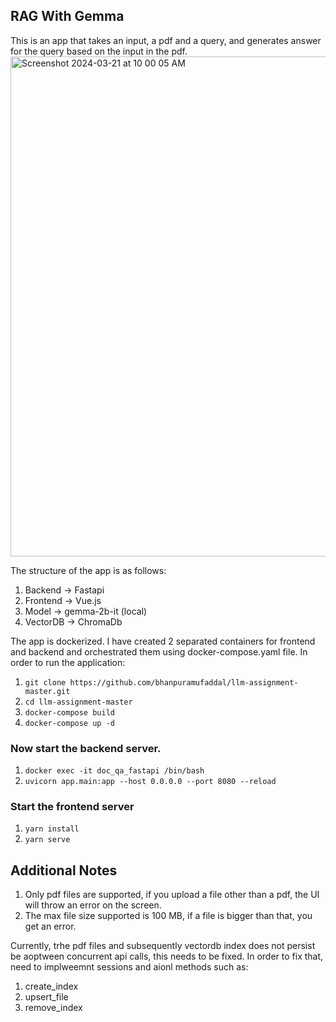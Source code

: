 ## RAG With Gemma

This is an app that takes an input, a pdf and a query, and generates answer for the query based on the input in the pdf.
<img width="800" alt="Screenshot 2024-03-21 at 10 00 05 AM" src="https://github.com/bhanpuramufaddal/llm-assignment-master/assets/46320499/dca3248f-5042-4da0-9832-333f896982af">

The structure of the app is as follows:
1. Backend -> Fastapi
2. Frontend -> Vue.js
3. Model -> gemma-2b-it (local)
4. VectorDB -> ChromaDb   

The app is dockerized. I have created 2 separated containers for frontend and backend and orchestrated them using docker-compose.yaml file. 
In order to run the application:
1. `git clone https://github.com/bhanpuramufaddal/llm-assignment-master.git`
2. `cd llm-assignment-master`
3. `docker-compose build`
4. `docker-compose up -d`

### Now start the backend server.
1. `docker exec -it doc_qa_fastapi /bin/bash`
2. `uvicorn app.main:app --host 0.0.0.0 --port 8080 --reload`

### Start the frontend server
1. `yarn install`
2. `yarn serve`

## Additional Notes
1. Only pdf files are supported, if you upload a file other than a pdf, the UI will throw an error on the screen.
2. The max file size supported is 100 MB, if a file is bigger than that, you get an error.

Currently, trhe pdf files and subsequently vectordb index does not persist be aoptween concurrent api calls, this needs to be fixed. In order to fix that, need to implweemnt sessions and aionl methods such as:
1. create_index
2. upsert_file
3. remove_index

   




